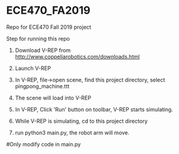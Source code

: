 # ECE470_FA2019
Repo for ECE470 Fall 2019 project


Step for running this repo

1. Download V-REP from http://www.coppeliarobotics.com/downloads.html


2. Launch V-REP

3. In V-REP, file->open scene, find this project directory, select pingpong_machine.ttt

4. The scene will load into V-REP

5. In V-REP, Click 'Run' button on toolbar, V-REP starts simulating.

6. While V-REP is simulating, cd to this project directory

7. run python3 main.py, the robot arm will move.



#Only modify code in main.py

